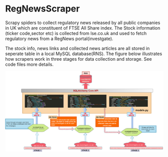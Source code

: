# RegNewsScraper
Scrapy spiders to collect regulatory news released by all public companies in UK which are constituent of FTSE All Share index. 
The Stock information (ticker code,sector etc) is collected from lse.co.uk and used to fetch regulatory news from a RegNews portal(investgate). 

The stock info, news links and collected news articles  are all stored in seperate table in a local MySQL database(RNS). The figure below illustrates how
scrapers work in three stages for data collection and storage. See code files more details. 

![img](https://raw.githubusercontent.com/JoseJimmy/RegNewsScraper/master/investgate/doc/RegNewsScaper.png)

